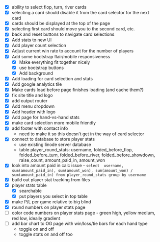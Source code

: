 - [x] ability to select flop, turn, river cards
- [x] selecting a card should disable it from the card selector for the next card
- [x] cards should be displayed at the top of the page
- [x] selecting first card should move you to the second card, etc.
- [x] back and reset buttons to navigate card selections
- [x] Add stats to new UI
- [x] Add player count selection
- [x] Adjust current win rate to account for the number of players
- [x] Add some bootstrap flair/mobile responsiveness
  - [x] Make everything fit together nicely
  - [x] use bootstrap buttons
  - [x] Add background
- [x] Add loading for card selection and stats
- [x] Add google analytics tile
- [x] Make cards load before page finishes loading (and cache them?)
- [x] fix site title and logo
- [x] add output router
- [x] Add menu dropdown
- [x] Add header with logo
- [x] Add page for hand-vs-hand stats
- [x] make card selection more mobile friendly
- [x] add footer with contact info
  - need to make it so this doesn't get in the way of card selector
- [x] connect to database to store player stats
  - use existing linode server database
  - table player_round_stats: username, folded_before_flop, folded_before_turn, folded_before_river, folded_before_showdown, raise_count, amount_paid_in, amount_won
- [x] look into amount paid in calc issue - `select  username, sum(amount_paid_in), sum(amount_won), sum(amount_won) / sum(amount_paid_in) from player_round_stats group by username`
- [x] build out player stat tracking from files
- [x] player stats table
  - [x] searchable
  - [x] put players you select in top table
- [x] make P/L per game relative to big blind
- [x] round numbers on player stats page
- [ ] color code numbers on player stats page - green high, yellow medium, red low, ideally gradient
- [ ] add bar chart to OG page with win/loss/tie bars for each hand type
  - toggle on and off
  - toggle stats on and off too